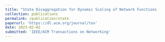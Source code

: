 ```yaml
---
title: "State Disaggregation for Dynamic Scaling of Network Functions (Under review)"
collection: publications
permalink: /publication/state
paperurl: 'https://dl.acm.org/journal/ton'
date: 2023-02-02
submitted: 'IEEE/ACM Transactions on Networking'
---
```

